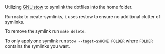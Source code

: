 Utilizing [GNU stow](https://www.gnu.org/software/stow/) to symlink the dotfiles into the home folder. 

Run `make` to create-symlinks, it uses restow to ensure no additional clutter of symlinks.

To remove the symlink run `make delete`. 

To only apply one symlink run `stow --taget=$$HOME FOLDER` where `FOLDER` contains the symlinks you want.
